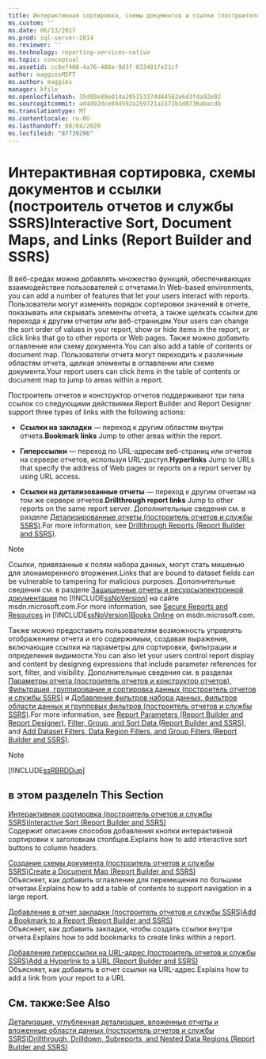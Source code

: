 ```yaml
---
title: Интерактивная сортировка, схемы документов и ссылки (построитель отчетов и службы SSRS) | Документы Майкрософт
ms.custom: ''
ms.date: 06/13/2017
ms.prod: sql-server-2014
ms.reviewer: ''
ms.technology: reporting-services-native
ms.topic: conceptual
ms.assetid: cc6ef408-4a76-408a-9d3f-033481fe21cf
author: maggiesMSFT
ms.author: maggies
manager: kfile
ms.openlocfilehash: 35d88e89ed14a205153374d44562e6d3fda92e02
ms.sourcegitcommit: ad4d92dce894592a259721a1571b1d8736abacdb
ms.translationtype: MT
ms.contentlocale: ru-RU
ms.lasthandoff: 08/04/2020
ms.locfileid: "87739296"
---
```

# <a name="interactive-sort-document-maps-and-links-report-builder-and-ssrs"></a><span data-ttu-id="d49b6-102">Интерактивная сортировка, схемы документов и ссылки (построитель отчетов и службы SSRS)</span><span class="sxs-lookup"><span data-stu-id="d49b6-102">Interactive Sort, Document Maps, and Links (Report Builder and SSRS)</span></span>
  <span data-ttu-id="d49b6-103">В веб-средах можно добавлять множество функций, обеспечивающих взаимодействие пользователей с отчетами.</span><span class="sxs-lookup"><span data-stu-id="d49b6-103">In Web-based environments, you can add a number of features that let your users interact with reports.</span></span> <span data-ttu-id="d49b6-104">Пользователи могут изменять порядок сортировки значений в отчете, показывать или скрывать элементы отчета, а также щелкать ссылки для перехода к другим отчетам или веб-страницам.</span><span class="sxs-lookup"><span data-stu-id="d49b6-104">Your users can change the sort order of values in your report, show or hide items in the report, or click links that go to other reports or Web pages.</span></span> <span data-ttu-id="d49b6-105">Также можно добавить оглавление или схему документа.</span><span class="sxs-lookup"><span data-stu-id="d49b6-105">You can also add a table of contents or document map.</span></span> <span data-ttu-id="d49b6-106">Пользователи отчета могут переходить к различным областям отчета, щелкая элементы в оглавлении или схеме документа.</span><span class="sxs-lookup"><span data-stu-id="d49b6-106">Your report users can click items in the table of contents or document map to jump to areas within a report.</span></span>  
  
 <span data-ttu-id="d49b6-107">Построитель отчетов и конструктор отчетов поддерживают три типа ссылок со следующими действиями.</span><span class="sxs-lookup"><span data-stu-id="d49b6-107">Report Builder and Report Designer support three types of links with the following actions:</span></span>  
  
-   <span data-ttu-id="d49b6-108">**Ссылки на закладки** — переход к другим областям внутри отчета.</span><span class="sxs-lookup"><span data-stu-id="d49b6-108">**Bookmark links** Jump to other areas within the report.</span></span>  
  
-   <span data-ttu-id="d49b6-109">**Гиперссылки** — переход по URL-адресам веб-страниц или отчетов на сервере отчетов, используя URL-доступ.</span><span class="sxs-lookup"><span data-stu-id="d49b6-109">**Hyperlinks** Jump to URLs that specify the address of Web pages or reports on a report server by using URL access.</span></span>  
  
-   <span data-ttu-id="d49b6-110">**Ссылки на детализованные отчеты** — переход к другим отчетам на том же сервере отчетов.</span><span class="sxs-lookup"><span data-stu-id="d49b6-110">**Drillthrough report links** Jump to other reports on the same report server.</span></span> <span data-ttu-id="d49b6-111">Дополнительные сведения см. в разделе [Детализированные отчеты (построитель отчетов и службы SSRS)](drillthrough-reports-report-builder-and-ssrs.md).</span><span class="sxs-lookup"><span data-stu-id="d49b6-111">For more information, see [Drillthrough Reports &#40;Report Builder and SSRS&#41;](drillthrough-reports-report-builder-and-ssrs.md).</span></span>  
  
> [!NOTE]  
>  <span data-ttu-id="d49b6-112">Ссылки, привязанные к полям набора данных, могут стать мишенью для злонамеренного вторжения.</span><span class="sxs-lookup"><span data-stu-id="d49b6-112">Links that are bound to dataset fields can be vulnerable to tampering for malicious purposes.</span></span> <span data-ttu-id="d49b6-113">Дополнительные сведения см. в разделе [Защищенные отчеты и ресурсы](../security/secure-reports-and-resources.md)[электронной документации](https://go.microsoft.com/fwlink/?LinkId=154888) по [!INCLUDE[ssNoVersion](../../includes/ssnoversion-md.md)] на сайте msdn.microsoft.com.</span><span class="sxs-lookup"><span data-stu-id="d49b6-113">For more information, see [Secure Reports and Resources](../security/secure-reports-and-resources.md) in [!INCLUDE[ssNoVersion](../../includes/ssnoversion-md.md)][Books Online](https://go.microsoft.com/fwlink/?LinkId=154888) on msdn.microsoft.com.</span></span>  
  
 <span data-ttu-id="d49b6-114">Также можно предоставить пользователям возможность управлять отображением отчета и его содержимым, создавая выражения, включающие ссылки на параметры для сортировки, фильтрации и определения видимости.</span><span class="sxs-lookup"><span data-stu-id="d49b6-114">You can also let your users control report display and content by designing expressions that include parameter references for sort, filter, and visibility.</span></span> <span data-ttu-id="d49b6-115">Дополнительные сведения см. в разделах [Параметры отчета (построитель отчетов и конструктор отчетов)](report-parameters-report-builder-and-report-designer.md), [Фильтрация, группирование и сортировка данных (построитель отчетов и службы SSRS)](filter-group-and-sort-data-report-builder-and-ssrs.md) и [Добавление фильтров набора данных, фильтров области данных и групповых фильтров (построитель отчетов и службы SSRS)](add-dataset-filters-data-region-filters-and-group-filters.md).</span><span class="sxs-lookup"><span data-stu-id="d49b6-115">For more information, see [Report Parameters &#40;Report Builder and Report Designer&#41;](report-parameters-report-builder-and-report-designer.md), [Filter, Group, and Sort Data &#40;Report Builder and SSRS&#41;](filter-group-and-sort-data-report-builder-and-ssrs.md), and [Add Dataset Filters, Data Region Filters, and Group Filters &#40;Report Builder and SSRS&#41;](add-dataset-filters-data-region-filters-and-group-filters.md).</span></span>  
  
> [!NOTE]  
>  [!INCLUDE[ssRBRDDup](../../includes/ssrbrddup-md.md)]  
  
## <a name="in-this-section"></a><span data-ttu-id="d49b6-116">в этом разделе</span><span class="sxs-lookup"><span data-stu-id="d49b6-116">In This Section</span></span>  
 [<span data-ttu-id="d49b6-117">Интерактивная сортировка (построитель отчетов и службы SSRS)</span><span class="sxs-lookup"><span data-stu-id="d49b6-117">Interactive Sort &#40;Report Builder and SSRS&#41;</span></span>](interactive-sort-report-builder-and-ssrs.md)  
 <span data-ttu-id="d49b6-118">Содержит описание способов добавления кнопки интерактивной сортировки к заголовкам столбцов.</span><span class="sxs-lookup"><span data-stu-id="d49b6-118">Explains how to add interactive sort buttons to column headers.</span></span>  
  
 [<span data-ttu-id="d49b6-119">Создание схемы документа (построитель отчетов и службы SSRS)</span><span class="sxs-lookup"><span data-stu-id="d49b6-119">Create a Document Map &#40;Report Builder and SSRS&#41;</span></span>](create-a-document-map-report-builder-and-ssrs.md)  
 <span data-ttu-id="d49b6-120">Объясняет, как добавить оглавление для перемещения по большим отчетам.</span><span class="sxs-lookup"><span data-stu-id="d49b6-120">Explains how to add a table of contents to support navigation in a large report.</span></span>  
  
 [<span data-ttu-id="d49b6-121">Добавление в отчет закладки (построитель отчетов и службы SSRS)</span><span class="sxs-lookup"><span data-stu-id="d49b6-121">Add a Bookmark to a Report &#40;Report Builder and SSRS&#41;</span></span>](add-a-bookmark-to-a-report-report-builder-and-ssrs.md)  
 <span data-ttu-id="d49b6-122">Объясняет, как добавить закладки, чтобы создать ссылки внутри отчета.</span><span class="sxs-lookup"><span data-stu-id="d49b6-122">Explains how to add bookmarks to create links within a report.</span></span>  
  
 [<span data-ttu-id="d49b6-123">Добавление гиперссылки на URL-адрес (построитель отчетов и службы SSRS)</span><span class="sxs-lookup"><span data-stu-id="d49b6-123">Add a Hyperlink to a URL &#40;Report Builder and SSRS&#41;</span></span>](add-a-hyperlink-to-a-url-report-builder-and-ssrs.md)  
 <span data-ttu-id="d49b6-124">Объясняет, как добавить в отчет ссылки на URL-адрес.</span><span class="sxs-lookup"><span data-stu-id="d49b6-124">Explains how to add a link from your report to a URL</span></span>  
  
## <a name="see-also"></a><span data-ttu-id="d49b6-125">См. также:</span><span class="sxs-lookup"><span data-stu-id="d49b6-125">See Also</span></span>  
 [<span data-ttu-id="d49b6-126">Детализация, углубленная детализация, вложенные отчеты и вложенные области данных (построитель отчетов и службы SSRS)</span><span class="sxs-lookup"><span data-stu-id="d49b6-126">Drillthrough, Drilldown, Subreports, and Nested Data Regions &#40;Report Builder and SSRS&#41;</span></span>](drillthrough-drilldown-subreports-and-nested-data-regions.md)  
  
  
